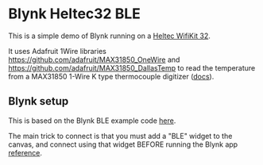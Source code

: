 # Blynk Heltec32 BLE

This is a simple demo of Blynk running on a [Heltec WifiKit 32](https://heltec.org/project/wifi-kit-32/).

It uses Adafruit 1Wire libraries https://github.com/adafruit/MAX31850_OneWire and https://github.com/adafruit/MAX31850_DallasTemp to read the temperature from a MAX31850 1-Wire K type thermocouple digitizer ([docs](https://learn.adafruit.com/adafruit-1-wire-thermocouple-amplifier-max31850k/wiring-and-test)).

## Blynk setup

This is based on the Blynk BLE example code [here](https://github.com/blynkkk/blynk-library/blob/master/examples/Boards_Bluetooth/ESP32_BLE/ESP32_BLE.ino).

The main trick to connect is that you must add a "BLE" widget to the canvas, and connect using that widget BEFORE running the Blynk app [reference](https://community.blynk.cc/t/esp32-with-ble-the-android-app-doesnt-find-the-esp32-device/35819).
